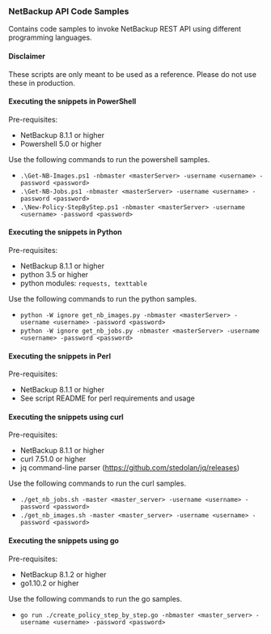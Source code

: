 ### NetBackup API Code Samples

Contains code samples to invoke NetBackup REST API using different programming languages.

#### Disclaimer
These scripts are only meant to be used as a reference. Please do not use these in production.

#### Executing the snippets in PowerShell
Pre-requisites:
- NetBackup 8.1.1 or higher
- Powershell 5.0 or higher

Use the following commands to run the powershell samples.
- `.\Get-NB-Images.ps1 -nbmaster <masterServer> -username <username> -password <password>`
- `.\Get-NB-Jobs.ps1 -nbmaster <masterServer> -username <username> -password <password>`
- `.\New-Policy-StepByStep.ps1 -nbmaster <masterServer> -username <username> -password <password>`

#### Executing the snippets in Python
Pre-requisites:
- NetBackup 8.1.1 or higher
- python 3.5 or higher
- python modules: `requests, texttable`

Use the following commands to run the python samples.
- `python -W ignore get_nb_images.py -nbmaster <masterServer> -username <username> -password <password>`
- `python -W ignore get_nb_jobs.py -nbmaster <masterServer> -username <username> -password <password>`

#### Executing the snippets in Perl
Pre-requisites:
- NetBackup 8.1.1 or higher
- See script README for perl requirements and usage

#### Executing the snippets using curl
Pre-requisites:
- NetBackup 8.1.1 or higher
- curl 7.51.0 or higher
- jq command-line parser (https://github.com/stedolan/jq/releases)

Use the following commands to run the curl samples.
- `./get_nb_jobs.sh -master <master_server> -username <username> -password <password>`
- `./get_nb_images.sh -master <master_server> -username <username> -password <password>`

#### Executing the snippets using go
Pre-requisites:
- NetBackup 8.1.2 or higher
- go1.10.2 or higher

Use the following commands to run the go samples.
- `go run ./create_policy_step_by_step.go -nbmaster <master_server> -username <username> -password <password>`
